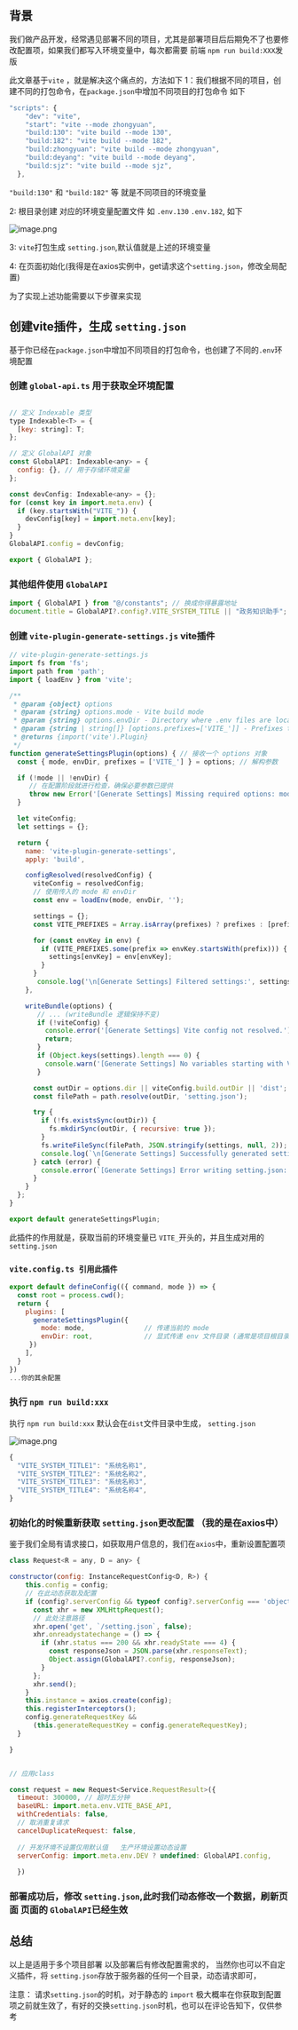 ## 背景

我们做产品开发，经常遇见部署不同的项目，尤其是部署项目后后期免不了也要修改配置项，如果我们都写入环境变量中，每次都需要 前端 `npm run build:XXX`发版

此文章基于`vite` ，就是解决这个痛点的，方法如下
1：我们根据不同的项目，创建不同的打包命令，在`package.json`中增加不同项目的打包命令 如下

```js
"scripts": {
    "dev": "vite",
    "start": "vite --mode zhongyuan",
    "build:130": "vite build --mode 130",
    "build:182": "vite build --mode 182",
    "build:zhongyuan": "vite build --mode zhongyuan",
    "build:deyang": "vite build --mode deyang",
    "build:sjz": "vite build --mode sjz",
  },
```

`"build:130"` 和 `"build:182"` 等 就是不同项目的环境变量

2: 根目录创建 对应的环境变量配置文件 如 `.env.130`  `.env.182`, 如下

![image.png](https://p0-xtjj-private.juejin.cn/tos-cn-i-73owjymdk6/eb8d7a7daf674e53bd80f00a8a3945f5~tplv-73owjymdk6-jj-mark-v1:0:0:0:0:5o6Y6YeR5oqA5pyv56S-5Yy6IEAg5LiJ5bCP5rKz:q75.awebp?policy=eyJ2bSI6MywidWlkIjoiNDIyMjU2MjE0MTIxMDQ3OCJ9&rk3s=f64ab15b&x-orig-authkey=f32326d3454f2ac7e96d3d06cdbb035152127018&x-orig-expires=1755071611&x-orig-sign=781XYmtzAxeRuy9mbxhXEUZlz9k%3D)

3: `vite`打包生成 `setting.json`,默认值就是上述的环境变量

4: 在页面初始化(我得是在axios实例中，get请求这个`setting.json`，修改全局配置)

为了实现上述功能需要以下步骤来实现

## 创建vite插件，生成 `setting.json`

基于你已经在`package.json`中增加不同项目的打包命令，也创建了不同的`.env`环境配置

### 创建  `global-api.ts` 用于获取全环境配置

```js

// 定义 Indexable 类型
type Indexable<T> = {
  [key: string]: T;
};

// 定义 GlobalAPI 对象
const GlobalAPI: Indexable<any> = {
  config: {}, // 用于存储环境变量
};

const devConfig: Indexable<any> = {};
for (const key in import.meta.env) {
  if (key.startsWith("VITE_")) {
    devConfig[key] = import.meta.env[key];
  }
}
GlobalAPI.config = devConfig;

export { GlobalAPI };

```

### 其他组件使用 `GlobalAPI`

```js
import { GlobalAPI } from "@/constants"; // 换成你得暴露地址
document.title = GlobalAPI?.config?.VITE_SYSTEM_TITLE || "政务知识助手";
```

### 创建 `vite-plugin-generate-settings.js` vite插件

```js
// vite-plugin-generate-settings.js
import fs from 'fs';
import path from 'path';
import { loadEnv } from 'vite';

/**
 * @param {object} options
 * @param {string} options.mode - Vite build mode
 * @param {string} options.envDir - Directory where .env files are located
 * @param {string | string[]} [options.prefixes=['VITE_']] - Prefixes to filter
 * @returns {import('vite').Plugin}
 */
function generateSettingsPlugin(options) { // 接收一个 options 对象
  const { mode, envDir, prefixes = ['VITE_'] } = options; // 解构参数

  if (!mode || !envDir) {
     // 在配置阶段就进行检查，确保必要参数已提供
     throw new Error('[Generate Settings] Missing required options: mode and envDir');
  }

  let viteConfig;
  let settings = {};

  return {
    name: 'vite-plugin-generate-settings',
    apply: 'build',

    configResolved(resolvedConfig) {
      viteConfig = resolvedConfig;
      // 使用传入的 mode 和 envDir
      const env = loadEnv(mode, envDir, '');

      settings = {};
      const VITE_PREFIXES = Array.isArray(prefixes) ? prefixes : [prefixes];

      for (const envKey in env) {
        if (VITE_PREFIXES.some(prefix => envKey.startsWith(prefix))) {
          settings[envKey] = env[envKey];
        }
      }
       console.log('\n[Generate Settings] Filtered settings:', settings);
    },

    writeBundle(options) {
       // ... (writeBundle 逻辑保持不变)
       if (!viteConfig) {
         console.error('[Generate Settings] Vite config not resolved.');
         return;
       }
       if (Object.keys(settings).length === 0) {
         console.warn('[Generate Settings] No variables starting with VITE_ found. settings.json will be empty or not generated.');
       }

      const outDir = options.dir || viteConfig.build.outDir || 'dist';
      const filePath = path.resolve(outDir, 'setting.json');

      try {
        if (!fs.existsSync(outDir)) {
          fs.mkdirSync(outDir, { recursive: true });
        }
        fs.writeFileSync(filePath, JSON.stringify(settings, null, 2));
        console.log(`\n[Generate Settings] Successfully generated setting.json at: ${filePath}`);
      } catch (error) {
        console.error(`[Generate Settings] Error writing setting.json: ${error}`);
      }
    }
  };
}

export default generateSettingsPlugin;
```

此插件的作用就是，获取当前的环境变量已 `VITE_`开头的，并且生成对用的 `setting.json`

### `vite.config.ts 引用此插件`

```js
export default defineConfig(({ command, mode }) => {
  const root = process.cwd();
  return {
    plugins: [
      generateSettingsPlugin({
        mode: mode,               // 传递当前的 mode
        envDir: root,             // 显式传递 env 文件目录 (通常是项目根目录)
     })
    ],
  }
})
...你的其余配置
```

### 执行 `npm run build:xxx`

执行 `npm run build:xxx` 默认会在`dist`文件目录中生成， `setting.json`

![image.png](https://p0-xtjj-private.juejin.cn/tos-cn-i-73owjymdk6/17901b567d7d431fbcacf2a7dcd2b4a4~tplv-73owjymdk6-jj-mark-v1:0:0:0:0:5o6Y6YeR5oqA5pyv56S-5Yy6IEAg5LiJ5bCP5rKz:q75.awebp?policy=eyJ2bSI6MywidWlkIjoiNDIyMjU2MjE0MTIxMDQ3OCJ9&rk3s=f64ab15b&x-orig-authkey=f32326d3454f2ac7e96d3d06cdbb035152127018&x-orig-expires=1755071611&x-orig-sign=o8OHWG%2FABROGjUJ7EGrGhnxbFaI%3D)

```js
{
  "VITE_SYSTEM_TITLE1": "系统名称1",
  "VITE_SYSTEM_TITLE2": "系统名称2",
  "VITE_SYSTEM_TITLE3": "系统名称3",
  "VITE_SYSTEM_TITLE4": "系统名称4",
}
```

### 初始化的时候重新获取  `setting.json`更改配置 （我的是在axios中）

鉴于我们全局有请求接口，如获取用户信息的，我们在`axios`中，重新设置配置项

```js
class Request<R = any, D = any> {

constructor(config: InstanceRequestConfig<D, R>) {
    this.config = config;
    // 在此动态获取及配置
    if (config?.serverConfig && typeof config?.serverConfig === 'object') {
      const xhr = new XMLHttpRequest();
      // 此处注意路径
      xhr.open('get', `/setting.json`, false);
      xhr.onreadystatechange = () => {
        if (xhr.status === 200 && xhr.readyState === 4) {
          const responseJson = JSON.parse(xhr.responseText);
          Object.assign(GlobalAPI?.config, responseJson);
        }
      };
      xhr.send();
    }
    this.instance = axios.create(config);
    this.registerInterceptors();
    config.generateRequestKey &&
      (this.generateRequestKey = config.generateRequestKey);
  }

}


// 应用class

const request = new Request<Service.RequestResult>({
  timeout: 300000, // 超时五分钟
  baseURL: import.meta.env.VITE_BASE_API,
  withCredentials: false,
  // 取消重复请求
  cancelDuplicateRequest: false,
  
  // 开发环境不设置仅用默认值   生产环境设置动态设置
  serverConfig: import.meta.env.DEV ? undefined: GlobalAPI.config,
  
  })
```

### 部署成功后，修改 `setting.json`,此时我们动态修改一个数据，刷新页面 页面的  `GlobalAPI`已经生效

## 总结

以上是适用于多个项目部署 以及部署后有修改配置需求的， 当然你也可以不自定义插件，将 `setting.json`存放于服务器的任何一个目录，动态请求即可，

注意： 请求`setting.json`的时机，对于静态的 `import` 极大概率在你获取到配置项之前就生效了，有好的交换`setting.json`时机，也可以在评论告知下，仅供参考
